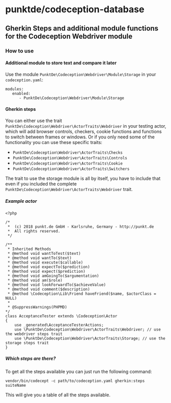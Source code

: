 # punktde/codeception-database

## Gherkin Steps and additional module functions for the Codeception Webdriver module

### How to use

#### Additional module to store text and compare it later

Use the module `PunktDe\Codeception\Webdriver\Module\Storage` in your `codeception.yaml`:

```
modules:
   enabled:
      - PunktDe\Codeception\Webdriver\Module\Storage
```


#### Gherkin steps

You can either use the trait `PunktDe\Codeception\Webdriver\ActorTraits\Webdriver` in your testing actor, which will add browser controls, checkers, cookie functions and functions
to switch between frames or windows. Or if you only need some of the functionality you can use these specific traits:

* `PunktDe\Codeception\Webdriver\ActorTraits\Checks`
* `PunktDe\Codeception\Webdriver\ActorTraits\Controls`
* `PunktDe\Codeception\Webdriver\ActorTraits\Cookie`
* `PunktDe\Codeception\Webdriver\ActorTraits\Switchers`

The trait to use the storage module is all by itself, you have to include that even if you included the complete `PunktDe\Codeception\Webdriver\ActorTraits\Webdriver` trait.


##### Example actor 

```
<?php

/*
 *  (c) 2018 punkt.de GmbH - Karlsruhe, Germany - http://punkt.de
 *  All rights reserved.
 */

/**
 * Inherited Methods
 * @method void wantToTest($text)
 * @method void wantTo($text)
 * @method void execute($callable)
 * @method void expectTo($prediction)
 * @method void expect($prediction)
 * @method void amGoingTo($argumentation)
 * @method void am($role)
 * @method void lookForwardTo($achieveValue)
 * @method void comment($description)
 * @method \Codeception\Lib\Friend haveFriend($name, $actorClass = NULL)
 *
 * @SuppressWarnings(PHPMD)
*/
class AcceptanceTester extends \Codeception\Actor
{
    use _generated\AcceptanceTesterActions;
    use \PunktDe\Codeception\Webdriver\ActorTraits\Webdriver; // use the webdriver steps trait
    use \PunktDe\Codeception\Webdriver\ActorTraits\Storage; // use the storage steps trait
}
``` 

##### Which steps are there? 

To get all the steps available you can just run the following command:

```
vendor/bin/codecept -c path/to/codeception.yaml gherkin:steps suiteName
```

This will give you a table of all the steps available.





